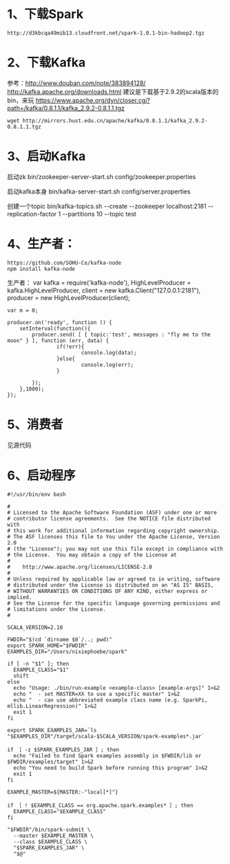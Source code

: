 1、下载Spark
===========
	http://d3kbcqa49mib13.cloudfront.net/spark-1.0.1-bin-hadoop2.tgz


2、下载Kafka
===========
参考：http://www.douban.com/note/383894128/
	http://kafka.apache.org/downloads.html
建议是下载基于2.9.2的scala版本的bin，来玩
	https://www.apache.org/dyn/closer.cgi?path=/kafka/0.8.1.1/kafka_2.9.2-0.8.1.1.tgz

	wget http://mirrors.hust.edu.cn/apache/kafka/0.8.1.1/kafka_2.9.2-0.8.1.1.tgz

3、启动Kafka
===========
启动zk
	bin/zookeeper-server-start.sh config/zookeeper.properties

启动kafka本身
	bin/kafka-server-start.sh config/server.properties

创建一个topic
	bin/kafka-topics.sh --create --zookeeper localhost:2181 --replication-factor 1 --partitions 10 --topic test


4、生产者：
========
	https://github.com/SOHU-Co/kafka-node
	npm install kafka-node

生产者：
	var kafka = require('kafka-node'),
	    HighLevelProducer = kafka.HighLevelProducer,
	    client = new kafka.Client("127.0.0.1:2181"),
	    producer = new HighLevelProducer(client);

	var m = 0;

	producer.on('ready', function () {
	    setInterval(function(){
	        producer.send( [ { topic:'test', messages : "fly me to the moon" } ], function (err, data) {
	                if(!err){
	                        console.log(data);
	                }else{
	                        console.log(err);
	                }

	        });
	    },1000);
	});

5、消费者
========
见源代码

6、启动程序
=========
	#!/usr/bin/env bash

	#
	# Licensed to the Apache Software Foundation (ASF) under one or more
	# contributor license agreements.  See the NOTICE file distributed with
	# this work for additional information regarding copyright ownership.
	# The ASF licenses this file to You under the Apache License, Version 2.0
	# (the "License"); you may not use this file except in compliance with
	# the License.  You may obtain a copy of the License at
	#
	#    http://www.apache.org/licenses/LICENSE-2.0
	#
	# Unless required by applicable law or agreed to in writing, software
	# distributed under the License is distributed on an "AS IS" BASIS,
	# WITHOUT WARRANTIES OR CONDITIONS OF ANY KIND, either express or implied.
	# See the License for the specific language governing permissions and
	# limitations under the License.
	#

	SCALA_VERSION=2.10

	FWDIR="$(cd `dirname $0`/..; pwd)"
	export SPARK_HOME="$FWDIR"
	EXAMPLES_DIR="/Users/nixiephoebe/spark"

	if [ -n "$1" ]; then
	  EXAMPLE_CLASS="$1"
	  shift
	else
	  echo "Usage: ./bin/run-example <example-class> [example-args]" 1>&2
	  echo "  - set MASTER=XX to use a specific master" 1>&2
	  echo "  - can use abbreviated example class name (e.g. SparkPi, mllib.LinearRegression)" 1>&2
	  exit 1
	fi

	export SPARK_EXAMPLES_JAR=`ls "$EXAMPLES_DIR"/target/scala-$SCALA_VERSION/spark-examples*.jar`

	if ［ -z $SPARK_EXAMPLES_JAR ］; then
	  echo "Failed to find Spark examples assembly in $FWDIR/lib or $FWDIR/examples/target" 1>&2
	  echo "You need to build Spark before running this program" 1>&2
	  exit 1
	fi

	EXAMPLE_MASTER=${MASTER:-"local[*]"}

	if ［ ! $EXAMPLE_CLASS == org.apache.spark.examples* ］; then
	  EXAMPLE_CLASS="$EXAMPLE_CLASS"
	fi

	"$FWDIR"/bin/spark-submit \
	  --master $EXAMPLE_MASTER \
	  --class $EXAMPLE_CLASS \
	  "$SPARK_EXAMPLES_JAR" \
	  "$@"
